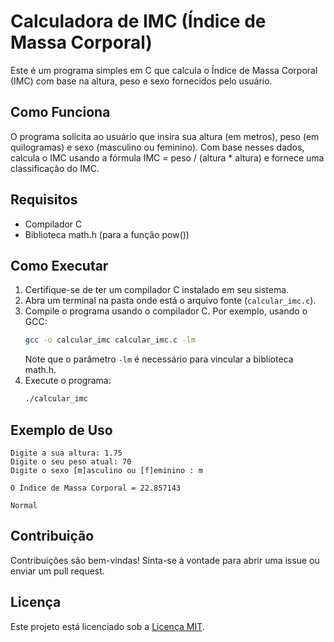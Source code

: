 # Calculadora de IMC (Índice de Massa Corporal)

Este é um programa simples em C que calcula o Índice de Massa Corporal (IMC) com base na altura, peso e sexo fornecidos pelo usuário.

## Como Funciona

O programa solicita ao usuário que insira sua altura (em metros), peso (em quilogramas) e sexo (masculino ou feminino). Com base nesses dados, calcula o IMC usando a fórmula IMC = peso / (altura * altura) e fornece uma classificação do IMC.

## Requisitos

- Compilador C
- Biblioteca math.h (para a função pow())

## Como Executar

1. Certifique-se de ter um compilador C instalado em seu sistema.
2. Abra um terminal na pasta onde está o arquivo fonte (`calcular_imc.c`).
3. Compile o programa usando o compilador C. Por exemplo, usando o GCC:
   ```bash
   gcc -o calcular_imc calcular_imc.c -lm
   ```
   Note que o parâmetro `-lm` é necessário para vincular a biblioteca math.h.
4. Execute o programa:
   ```bash
   ./calcular_imc
   ```

## Exemplo de Uso

```
Digite a sua altura: 1.75
Digite o seu peso atual: 70
Digite o sexo [m]asculino ou [f]eminino : m

O Índice de Massa Corporal = 22.857143

Normal
```

## Contribuição

Contribuições são bem-vindas! Sinta-se à vontade para abrir uma issue ou enviar um pull request.

## Licença

Este projeto está licenciado sob a [Licença MIT](LICENSE).
